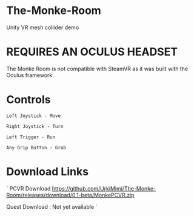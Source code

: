 # The-Monke-Room
Unity VR mesh collider demo

# REQUIRES AN OCULUS HEADSET
The Monke Room is not compatible with SteamVR as it was built with the Oculus framework.


# Controls
```
Left Joystick - Move

Right Joystick - Turn

Left Trigger - Run

Any Grip Button - Grab
```

# Download Links
`
PCVR Download https://github.com/UrkiMimi/The-Monke-Room/releases/download/0.1-beta/MonkePCVR.zip

Quest Download : Not yet available
`
